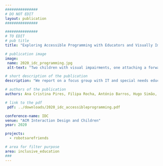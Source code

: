 ```yaml
---
###############
# DO NOT EDIT
layout: publication
###############

###############
# TO EDIT
# pub title
title: "Exploring Accessible Programming with Educators and Visually Impaired Children"

# publication image
image:
 name: 2020_idc_programming.jpg
 alt-text: "Two children with visual impairments, one attaching a forward and play pieces, and the other feeling the robot and the target object, that walked through a foam path." # provide a short description for the image #a11y

# short description of the publication
description: "We report on a focus group with IT and special needs educators, where they discussed a variety of programming environments for children, identifying their merits, barriers and opportunities. We then conducted a workshop with 7 visually impaired children where they experimented with a bespoke tangible robot-programming environment. Video recordings of such activity were analyzed with educators to discuss children's experiences and emergent behaviours. We contribute with a set of qualities that programming environments should have to be inclusive to children with different visual abilities, insights for the design of situated classroom activities, and evidence that inclusive tangible robot-based programming is worth pursuing."

# authors of the publication
authors: Ana Cristina Pires, Filipa Rocha, António Barros, Hugo Simão, Hugo Nicolau, Tiago Guerreiro

# link to the pdf
 pdf: ../downloads/2020_idc_accessibleprogramming.pdf

conference-name: IDC
venue: "ACM Interaction Design and Children"
year: 2020

projects:
  - robotsarefriends

# area for filter purpose
area: inclusive_education
###
---
```

